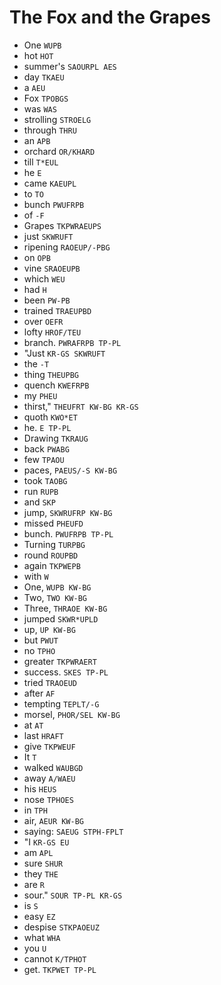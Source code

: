 # The Fox and the Grapes

* One `WUPB`
* hot `HOT`
* summer's `SAOURPL AES`
* day `TKAEU`
* a `AEU`
* Fox `TPOBGS`
* was `WAS`
* strolling `STROELG`
* through `THRU`
* an `APB`
* orchard `OR/KHARD`
* till `T*EUL`
* he `E`
* came `KAEUPL`
* to `TO`
* bunch `PWUFRPB`
* of `-F`
* Grapes `TKPWRAEUPS`
* just `SKWRUFT`
* ripening `RAOEUP/-PBG`
* on `OPB`
* vine `SRAOEUPB`
* which `WEU`
* had `H`
* been `PW-PB`
* trained `TRAEUPBD`
* over `OEFR`
* lofty `HROF/TEU`
* branch. `PWRAFRPB TP-PL`
* "Just `KR-GS SKWRUFT`
* the `-T`
* thing `THEUPBG`
* quench `KWEFRPB`
* my `PHEU`
* thirst," `THEUFRT KW-BG KR-GS`
* quoth `KWO*ET`
* he. `E TP-PL`
* Drawing `TKRAUG`
* back `PWABG`
* few `TPAOU`
* paces, `PAEUS/-S KW-BG`
* took `TAOBG`
* run `RUPB`
* and `SKP`
* jump, `SKWRUFRP KW-BG`
* missed `PHEUFD`
* bunch. `PWUFRPB TP-PL`
* Turning `TURPBG`
* round `ROUPBD`
* again `TKPWEPB`
* with `W`
* One, `WUPB KW-BG`
* Two, `TWO KW-BG`
* Three, `THRAOE KW-BG`
* jumped `SKWR*UPLD`
* up, `UP KW-BG`
* but `PWUT`
* no `TPHO`
* greater `TKPWRAERT`
* success. `SKES TP-PL`
* tried `TRAOEUD`
* after `AF`
* tempting `TEPLT/-G`
* morsel, `PHOR/SEL KW-BG`
* at `AT`
* last `HRAFT`
* give `TKPWEUF`
* It `T`
* walked `WAUBGD`
* away `A/WAEU`
* his `HEUS`
* nose `TPHOES`
* in `TPH`
* air, `AEUR KW-BG`
* saying: `SAEUG STPH-FPLT`
* "I `KR-GS EU`
* am `APL`
* sure `SHUR`
* they `THE`
* are `R`
* sour." `SOUR TP-PL KR-GS`
* is `S`
* easy `EZ`
* despise `STKPAOEUZ`
* what `WHA`
* you `U`
* cannot `K/TPHOT`
* get. `TKPWET TP-PL`
